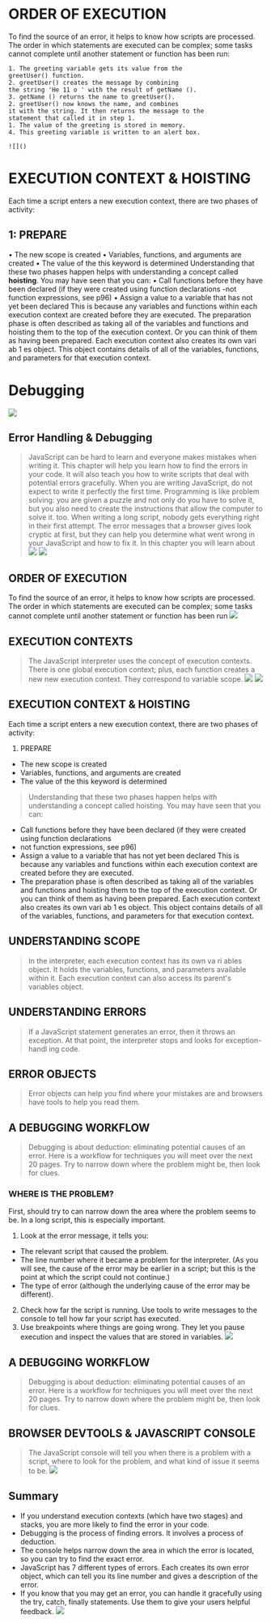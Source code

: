 # ORDER OF EXECUTION
To find the source of an error, it helps to know how scripts are processed. 
The order in which statements are executed can be complex; some tasks 
cannot complete until another statement or function has been run:   

    1. The greeting variable gets its value from the 
    greetUser() function. 
    2. greetUser() creates the message by combining 
    the string 'He 11 o ' with the result of getName (). 
    3. getName () returns the name to greetUser(). 
    2. greetUser() now knows the name, and combines 
    it with the string. It then returns the message to the 
    statement that called it in step 1. 
    1. The value of the greeting is stored in memory. 
    4. This greeting variable is written to an alert box. 

    ![]()


# EXECUTION CONTEXT & HOISTING 
Each time a script enters a new execution context, there are two phases of activity:

## 1: PREPARE 
• The new scope is created 
• Variables, functions, and arguments are created 
• The value of the this keyword is determined 
 Understanding that these two phases happen helps 
with understanding a concept called **hoisting**. You 
may have seen that you can: 
• Call functions before they have been declared 
(if they were created using function declarations 
-not function expressions, see p96) 
• Assign a value to a variable that has not yet been 
 declared 
This is because any variables and functions within 
each execution context are created before they are 
executed. 
The preparation phase is often described as taking 
all of the variables and functions and hoisting them 
to the top of the execution context. Or you can think 
of them as having been prepared. 
Each execution context also creates its own 
vari ab 1 es object. This object contains details of all 
of the variables, functions, and parameters for that 
execution context. 

# Debugging
![](https://image.slidesharecdn.com/debugging-javascript-web-141030080414-conversion-gate02/95/debugging-javascript-1-638.jpg?cb=1415345877)

## Error Handling & Debugging
> JavaScript can be hard to learn and everyone makes 
mistakes when writing it. This chapter will help you learn 
how to find the errors in your code. It will also teach you how 
to write scripts that deal with potential errors gracefully. 
When you are writing JavaScript, do not expect to write it perfectly the first time. 
Programming is like problem solving: you are given a puzzle and not only do you have to solve 
it, but you also need to create the instructions that allow the computer to solve it. too. 
When writing a long script, nobody gets everything right in their first attempt. The error 
messages that a browser gives look cryptic at first, but they can help you determine what 
went wrong in your JavaScript and how to fix it. In this chapter you will learn about
![](https://javascript.info/article/debugging-chrome/chrome-sources-debugger-trace-1.svg)
![](https://docs.microsoft.com/en-us/visualstudio/javascript/media/tutorial-nodejs-react-set-breakpoint.png?view=vs-2019)

## ORDER OF EXECUTION
To find the source of an error, it helps to know how scripts are processed. 
The order in which statements are executed can be complex; some tasks 
cannot complete until another statement or function has been run
![](https://i.stack.imgur.com/lHuHk.png)
## EXECUTION CONTEXTS
> The JavaScript interpreter uses the concept of execution contexts. 
There is one global execution context; plus, each function creates a new 
new execution context. They correspond to variable scope.
![](https://miro.medium.com/max/1400/1*e-A-jDYmBTIfN2ADj13iaw.png)
![](https://cpentalk.com/?qa=blob&qa_blobid=6137021251521763964)
## EXECUTION CONTEXT & HOISTING
Each time a script enters a new execution context, there are two phases 
of activity: 
1. PREPARE 
+ The new scope is created 
+ Variables, functions, and arguments are created 
+ The value of the this keyword is determined 
> Understanding that these two phases happen helps 
with understanding a concept called hoisting. You 
may have seen that you can:
+ Call functions before they have been declared 
(if they were created using function declarations 
+ not function expressions, see p96) 
+ Assign a value to a variable that has not yet been 
declared 
This is because any variables and functions within 
each execution context are created before they are 
executed. 
+ The preparation phase is often described as taking 
all of the variables and functions and hoisting them 
to the top of the execution context. Or you can think 
of them as having been prepared. 
Each execution context also creates its own 
vari ab 1 es object. This object contains details of all 
of the variables, functions, and parameters for that 
execution context.

## UNDERSTANDING SCOPE
> In the interpreter, each execution context has its own va ri ables object. 
It holds the variables, functions, and parameters available within it. 
Each execution context can also access its parent's variables object. 
## UNDERSTANDING ERRORS
> If a JavaScript statement generates an error, then it throws an exception. 
At that point, the interpreter stops and looks for exception-handl ing code.
## ERROR OBJECTS
> Error objects can help you find where your mistakes are 
and browsers have tools to help you read them. 
## A DEBUGGING WORKFLOW
> Debugging is about deduction: eliminating potential causes of an error. 
Here is a workflow for techniques you will meet over the next 20 pages. 
Try to narrow down where the problem might be, then look for clues. 
### WHERE IS THE PROBLEM? 
First, should try to can narrow down the area where 
the problem seems to be. In a long script, this is 
especially important. 
1. Look at the error message, it tells you: 
+ The relevant script that caused the problem. 
+ The line number where it became a problem for 
the interpreter. (As you will see, the cause of 
the error may be earlier in a script; but this is the 
point at which the script could not continue.) 
+ The type of error (although the underlying cause 
of the error may be different). 
2. Check how far the script is running. 
Use tools to write messages to the console to tell 
how far your script has executed. 
3. Use breakpoints where things are going wrong. 
They let you pause execution and inspect the values 
that are stored in variables. 
![](https://geshan.com.np/images/debugging-node-js/03ndb-continue.png)
## A DEBUGGING WORKFLOW
> Debugging is about deduction: eliminating potential causes of an error. 
Here is a workflow for techniques you will meet over the next 20 pages. 
Try to narrow down where the problem might be, then look for clues.
## BROWSER DEVTOOLS & JAVASCRIPT CONSOLE 
> The JavaScript console will tell you when there is a problem with a script, 
where to look for the problem, and what kind of issue it seems to be.
![](https://docs.microsoft.com/en-us/microsoft-edge/devtools-guide-chromium/media/console-javascript-console-history.msft.png)
## Summary
+ If you understand execution contexts (which have two 
stages) and stacks, you are more likely to find the error 
in your code. 
+ Debugging is the process of finding errors. It involves a 
process of deduction. 
+ The console helps narrow down the area in which the 
error is located, so you can try to find the exact error. 
+ JavaScript has 7 different types of errors. Each creates 
its own error object, which can tell you its line number 
and gives a description of the error. 
+ If you know that you may get an error, you can handle 
it gracefully using the try, catch, finally statements. 
Use them to give your users helpful feedback.
![](https://javascript.info/article/debugging-chrome/chrome-sources-breakpoint.svg)

